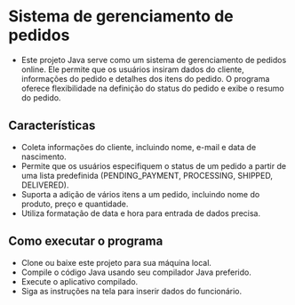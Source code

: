 # Sistema de gerenciamento de pedidos

- Este projeto Java serve como um sistema de gerenciamento de pedidos online. Ele permite que os usuários insiram dados do cliente, informações do pedido e detalhes dos itens do pedido. O programa oferece flexibilidade na definição do status do pedido e exibe o resumo do pedido.

## Características

- Coleta informações do cliente, incluindo nome, e-mail e data de nascimento.
- Permite que os usuários especifiquem o status de um pedido a partir de uma lista predefinida (PENDING_PAYMENT, PROCESSING, SHIPPED, DELIVERED).
- Suporta a adição de vários itens a um pedido, incluindo nome do produto, preço e quantidade.
- Utiliza formatação de data e hora para entrada de dados precisa.

## Como executar o programa
- Clone ou baixe este projeto para sua máquina local.
- Compile o código Java usando seu compilador Java preferido.
- Execute o aplicativo compilado.
- Siga as instruções na tela para inserir dados do funcionário.

